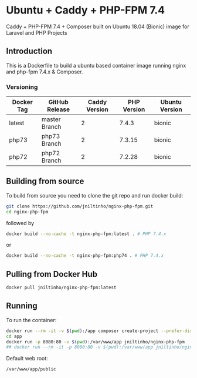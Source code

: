 # Ubuntu + Caddy + PHP-FPM 7.4

Caddy + PHP-FPM 7.4 + Composer built on Ubuntu 18.04 (Bionic) image for Laravel and PHP Projects

## Introduction

This is a Dockerfile to build a ubuntu based container image running nginx and php-fpm 7.4.x & Composer.

### Versioning

| Docker Tag | GitHub Release | Caddy Version | PHP Version | Ubuntu Version |
|-----|-------|-----|--------|--------|
| latest | master Branch |2 | 7.4.3 | bionic |
| php73 | php73 Branch |2 | 7.3.15 | bionic |
| php72 | php72 Branch |2 | 7.2.28 | bionic |

## Building from source

To build from source you need to clone the git repo and run docker build:

```bash
git clone https://github.com/jniltinho/nginx-php-fpm.git
cd nginx-php-fpm
```

followed by

```bash
docker build --no-cache -t nginx-php-fpm:latest . # PHP 7.4.x
```

or

```bash
docker build --no-cache -t nginx-php-fpm:php74 . # PHP 7.4.x
```

## Pulling from Docker Hub

```bash
docker pull jniltinho/nginx-php-fpm:latest
```

## Running

To run the container:

```bash
docker run --rm -it -v $(pwd):/app composer create-project --prefer-dist laravel/laravel app
cd app
docker run -p 8080:80 -v $(pwd):/var/www/app jniltinho/nginx-php-fpm
## docker run --rm -it -p 8080:80 -v $(pwd):/var/www/app jniltinho/nginx-php-fpm /bin/bash
```

Default web root:

```bash
/var/www/app/public
```
